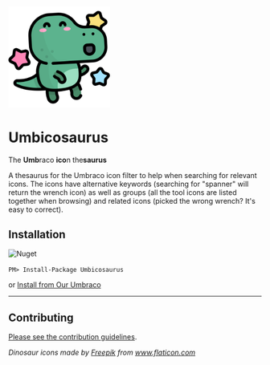 <img src="/icons/817743-dinosaur-avatars-situations/svg/049-happy.svg" width="40%" alt="" />

# Umbicosaurus

The **Umb**raco **ico**n the**saurus**

A thesaurus for the Umbraco icon filter to help when searching for relevant icons. The icons have alternative keywords (searching for "spanner" will return the wrench icon) as well as groups (all the tool icons are listed together when browsing) and related icons (picked the wrong wrench? It's easy to correct).

## Installation

![Nuget](https://img.shields.io/nuget/v/Umbicosaurus?logo=nuget)

```PM> Install-Package Umbicosaurus```

or [Install from Our Umbraco](https://our.umbraco.com/packages/backoffice-extensions/umbicosaurus/)

---

## Contributing
[Please see the contribution guidelines](./CONTRIBUTING.md).

*Dinosaur icons made by [Freepik](https://www.freepik.com) from www.flaticon.com*
